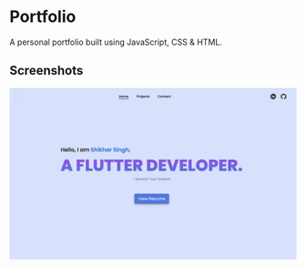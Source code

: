 <div align="left"> <h1>Portfolio</h1>
<p>A personal portfolio built using JavaScript, CSS & HTML.</p></div>

## Screenshots

![portfolio](./assets/port.png)
